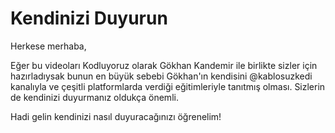 # Kendinizi Duyurun

Herkese merhaba,

Eğer bu videoları Kodluyoruz olarak Gökhan Kandemir ile birlikte sizler için hazırladıysak bunun en büyük sebebi Gökhan'ın kendisini @kablosuzkedi kanalıyla ve çeşitli platformlarda verdiği eğitimleriyle tanıtmış olması. Sizlerin de kendinizi duyurmanız oldukça önemli. 

Hadi gelin kendinizi nasıl duyuracağınızı öğrenelim!
